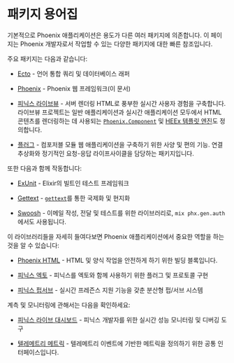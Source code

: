# 패키지 용어집

기본적으로 Phoenix 애플리케이션은 용도가 다른 여러 패키지에 의존합니다.
이 페이지는 Phoenix 개발자로서 작업할 수 있는 다양한 패키지에 대한 빠른 참조입니다.

주요 패키지는 다음과 같습니다:

- [Ecto](https://hexdocs.pm/ecto) - 언어 통합 쿼리 및 데이터베이스 래퍼

- [Phoenix](https://hexdocs.pm/phoenix) - Phoenix 웹 프레임워크(이 문서)

- [피닉스 라이브뷰](https://hexdocs.pm/phoenix_live_view) - 서버 렌더링 HTML로 풍부한 실시간 사용자 경험을 구축합니다.
  라이브뷰 프로젝트는 일반 애플리케이션과 실시간 애플리케이션 모두에서 HTML 콘텐츠를 렌더링하는 데 사용되는 [`Phoenix.Component`](https://hexdocs.pm/phoenix_live_view/Phoenix.Component.html) 및 [HEEx 템플릿 엔진](https://hexdocs.pm/phoenix_live_view/Phoenix.Component.html#sigil_H/2)도 정의합니다.

- [플러그](https://hexdocs.pm/plug) - 컴포저블 모듈 웹 애플리케이션을 구축하기 위한 사양 및 편의 기능.
  연결 추상화와 정기적인 요청-응답 라이프사이클을 담당하는 패키지입니다.

또한 다음과 함께 작동합니다:

- [ExUnit](https://hexdocs.pm/ex_unit) - Elixir의 빌트인 테스트 프레임워크

- [Gettext](https://hexdocs.pm/gettext) - [`gettext`](https://www.gnu.org/software/gettext/)를 통한 국제화 및 현지화

- [Swoosh](https://hexdocs.pm/swoosh) - 이메일 작성, 전달 및 테스트를 위한 라이브러리로, `mix phx.gen.auth`에서도 사용됩니다.

이 라이브러리들을 자세히 들여다보면 Phoenix 애플리케이션에서 중요한 역할을 하는 것을 알 수 있습니다:

- [Phoenix HTML](https://hexdocs.pm/phoenix_html) - HTML 및 양식 작업을 안전하게 하기 위한 빌딩 블록입니다.
- [피닉스 엑토](https://hex.pm/packages/phoenix_ecto) - 피닉스를 엑토와 함께 사용하기 위한 플러그 및 프로토콜 구현

- [피닉스 펍서브](https://hexdocs.pm/phoenix_pubsub) - 실시간 프레즌스 지원 기능을 갖춘 분산형 펍/서브 시스템

계측 및 모니터링에 관해서는 다음을 확인하세요:

- [피닉스 라이브 대시보드](https://hexdocs.pm/phoenix_live_dashboard) - 피닉스 개발자를 위한 실시간 성능 모니터링 및 디버깅 도구

- [텔레메트리 메트릭](https://hexdocs.pm/telemetry_metrics) - 텔레메트리 이벤트에 기반한 메트릭을 정의하기 위한 공통 인터페이스입니다.

